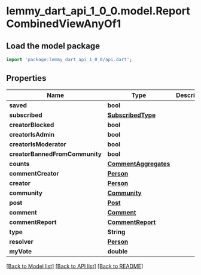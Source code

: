 # lemmy_dart_api_1_0_0.model.ReportCombinedViewAnyOf1

## Load the model package
```dart
import 'package:lemmy_dart_api_1_0_0/api.dart';
```

## Properties
Name | Type | Description | Notes
------------ | ------------- | ------------- | -------------
**saved** | **bool** |  | 
**subscribed** | [**SubscribedType**](SubscribedType.md) |  | 
**creatorBlocked** | **bool** |  | 
**creatorIsAdmin** | **bool** |  | 
**creatorIsModerator** | **bool** |  | 
**creatorBannedFromCommunity** | **bool** |  | 
**counts** | [**CommentAggregates**](CommentAggregates.md) |  | 
**commentCreator** | [**Person**](Person.md) |  | 
**creator** | [**Person**](Person.md) |  | 
**community** | [**Community**](Community.md) |  | 
**post** | [**Post**](Post.md) |  | 
**comment** | [**Comment**](Comment.md) |  | 
**commentReport** | [**CommentReport**](CommentReport.md) |  | 
**type** | **String** |  | 
**resolver** | [**Person**](Person.md) |  | [optional] 
**myVote** | **double** |  | [optional] 

[[Back to Model list]](../README.md#documentation-for-models) [[Back to API list]](../README.md#documentation-for-api-endpoints) [[Back to README]](../README.md)


